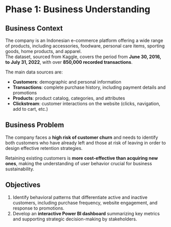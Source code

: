 # Phase 1: Business Understanding

## Business Context
The company is an Indonesian e-commerce platform offering a wide range of products, including accessories, foodware, personal care items, sporting goods, home products, and apparel.  
The dataset, sourced from Kaggle, covers the period from **June 30, 2016, to July 31, 2022**, with over **850,000 recorded transactions**.  

The main data sources are:
- **Customers**: demographic and personal information  
- **Transactions**: complete purchase history, including payment details and promotions  
- **Products**: product catalog, categories, and attributes  
- **Clickstream**: customer interactions on the website (clicks, navigation, add to cart, etc.)  

## Business Problem
The company faces a **high risk of customer churn** and needs to identify both customers who have already left and those at risk of leaving in order to design effective retention strategies.  

Retaining existing customers is **more cost-effective than acquiring new ones**, making the understanding of user behavior crucial for business sustainability.  

## Objectives
1. Identify behavioral patterns that differentiate active and inactive customers, including purchase frequency, website engagement, and response to promotions.  
2. Develop an **interactive Power BI dashboard** summarizing key metrics and supporting strategic decision-making by stakeholders.  
